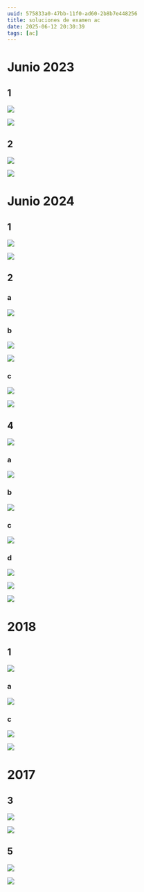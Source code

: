 ```yaml
---
uuid: 575833a0-47bb-11f0-ad60-2b8b7e448256
title: soluciones de examen ac
date: 2025-06-12 20:30:39
tags: [ac]
---
```


# Junio 2023

## 1 

![](https://img.164314.xyz/2025/06/582fe3cadf6cf771261bb1233ff8a777.png)

![](https://img.164314.xyz/2025/06/dd0f705e1685a613b69e1bdd5c954835.png)

## 2 

![](https://img.164314.xyz/2025/06/0c9ced8a56726ea2e82544d1b738225c.png)

![](https://img.164314.xyz/2025/06/aeb687c0a2dc01d6f9c9566535b05d41.png)

# Junio 2024

## 1 

![](https://img.164314.xyz/2025/06/0edab1ecdc4ca9c3c9de6c31eb4938be.png)

![](https://img.164314.xyz/2025/06/90aaef562a5507cd1dfca3b093c4a1b8.png)

## 2 

### a

![](https://img.164314.xyz/2025/06/b9ecfb426e84e35590c706dbe7963bbe.png)

### b

![](https://img.164314.xyz/2025/06/1a85a8af0fd8696654b65fe84d235579.png)

![](https://img.164314.xyz/2025/06/84c99d85924502a34cf9afa6d1def03e.png)

### c

![](https://img.164314.xyz/2025/06/28da15bd2a0e133ef8ca7c8ae4af492a.png)

![](https://img.164314.xyz/2025/06/5cd0f3586aaac89bf85a9fdf0be29246.png)

## 4

![](https://img.164314.xyz/2025/06/94fe14d891dab59739ca8ee86855ae4e.png)

### a

![](https://img.164314.xyz/2025/06/5b8e93b12c15babbc25838dc87df544d.png)

### b

![](https://img.164314.xyz/2025/06/16ce69cf724487b398c2011b0e52cacf.png)

### c

![](https://img.164314.xyz/2025/06/c80a044e88fc11136575436c9c75f5ab.png)

### d

![](https://img.164314.xyz/2025/06/aec1a4011eeb4625ee0552b3373ec73a.png)

![](https://img.164314.xyz/2025/06/1927bee14d93a3cb2d648873d8d03a24.png)

![](https://img.164314.xyz/2025/06/613722b6ea53732938deffbd472353bd.png)

# 2018

## 1

![](https://img.164314.xyz/2025/06/6f2b0904f2a273eae4b2e6e701534eb6.png)

### a

![](https://img.164314.xyz/2025/06/4b5f17cd4e98e33e6f7bae4c47a0cbc4.png)

### c

![](https://img.164314.xyz/2025/06/3982b562060ee5185d333b23e7620273.png)

![](https://img.164314.xyz/2025/06/ff12c0bc2b44ede90e400ebca2fa0c5e.png)

# 2017

## 3

![](https://img.164314.xyz/2025/06/20ebb2fdcaeb12f39578e3e26435782d.png)

![](https://img.164314.xyz/2025/06/da8351ab7a5468189b0459ef5d79910f.png)

## 5 

![](https://img.164314.xyz/2025/06/1402fc4039f539f0ef6e878e12e50d7c.png)

![](https://img.164314.xyz/2025/06/0d8875e35cf44d428bf707c04574d976.png)